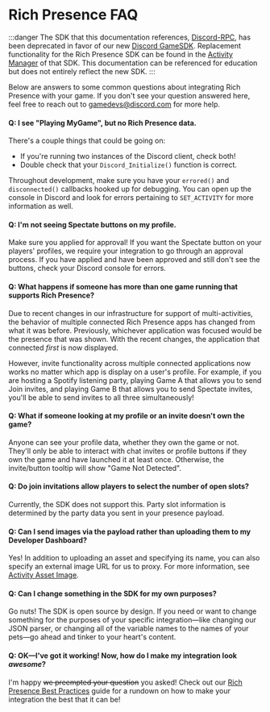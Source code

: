 # Rich Presence FAQ

:::danger
The SDK that this documentation references, [Discord-RPC](https://github.com/discord/discord-rpc), has been deprecated in favor of our new [Discord GameSDK](#DOCS_GAME_SDK_GETTING_STARTED/). Replacement functionality for the Rich Presence SDK can be found in the [Activity Manager](#DOCS_GAME_SDK_ACTIVITIES/) of that SDK. This documentation can be referenced for education but does not entirely reflect the new SDK.
:::

Below are answers to some common questions about integrating Rich Presence with your game. If you don't see your question answered here, feel free to reach out to [gamedevs@discord.com](mailto:gamedevs@discord.com) for more help.

#### Q: I see "Playing MyGame", but no Rich Presence data.

There's a couple things that could be going on:

- If you're running two instances of the Discord client, check both!
- Double check that your `Discord_Initialize()` function is correct.

Throughout development, make sure you have your `errored()` and `disconnected()` callbacks hooked up for debugging. You can open up the console in Discord and look for errors pertaining to `SET_ACTIVITY` for more information as well.

#### Q: I'm not seeing Spectate buttons on my profile.

Make sure you applied for approval! If you want the Spectate button on your players' profiles, we require your integration to go through an approval process. If you have applied and have been approved and still don't see the buttons, check your Discord console for errors.

#### Q: What happens if someone has more than one game running that supports Rich Presence?

Due to recent changes in our infrastructure for support of multi-activities, the behavior of multiple connected Rich Presence apps has changed from what it was before. Previously, whichever application was focused would be the presence that was shown. With the recent changes, the application that connected _first_ is now displayed.

However, invite functionality across multiple connected applications now works no matter which app is display on a user's profile. For example, if you are hosting a Spotify listening party, playing Game A that allows you to send Join invites, and playing Game B that allows you to send Spectate invites, you'll be able to send invites to all three simultaneously!

#### Q: What if someone looking at my profile or an invite doesn't own the game?

Anyone can see your profile data, whether they own the game or not. They'll only be able to interact with chat invites or profile buttons if they own the game and have launched it at least once. Otherwise, the invite/button tooltip will show "Game Not Detected".

#### Q: Do join invitations allow players to select the number of open slots?

Currently, the SDK does not support this. Party slot information is determined by the party data you sent in your presence payload.

#### Q: Can I send images via the payload rather than uploading them to my Developer Dashboard?

Yes! In addition to uploading an asset and specifying its name, you can also specify an external image URL for us to proxy. For more information, see [Activity Asset Image](#DOCS_TOPICS_GATEWAY_EVENTS/activity-object-activity-asset-image).

#### Q: Can I change something in the SDK for my own purposes?

Go nuts! The SDK is open source by design. If you need or want to change something for the purposes of your specific integration—like changing our JSON parser, or changing all of the variable names to the names of your pets—go ahead and tinker to your heart's content.

#### Q: OK—I've got it working! Now, how do I make my integration look _awesome_?

I'm happy ~~we preempted your question~~ you asked! Check out our [Rich Presence Best Practices](#DOCS_RICH_PRESENCE_BEST_PRACTICES/) guide for a rundown on how to make your integration the best that it can be!
